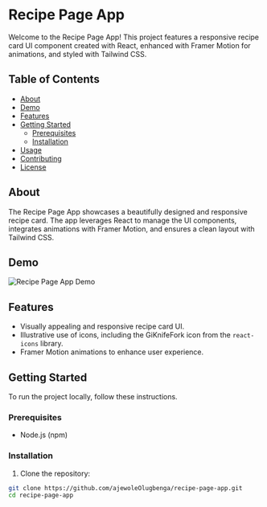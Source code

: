 # Recipe Page App

Welcome to the Recipe Page App! This project features a responsive recipe card UI component created with React, enhanced with Framer Motion for animations, and styled with Tailwind CSS.

## Table of Contents

- [About](#about)
- [Demo](#demo)
- [Features](#features)
- [Getting Started](#getting-started)
  - [Prerequisites](#prerequisites)
  - [Installation](#installation)
- [Usage](#usage)
- [Contributing](#contributing)
- [License](#license)

## About

The Recipe Page App showcases a beautifully designed and responsive recipe card. The app leverages React to manage the UI components, integrates animations with Framer Motion, and ensures a clean layout with Tailwind CSS.

## Demo

![Recipe Page App Demo](./demo.gif)

## Features

- Visually appealing and responsive recipe card UI.
- Illustrative use of icons, including the GiKnifeFork icon from the `react-icons` library.
- Framer Motion animations to enhance user experience.

## Getting Started

To run the project locally, follow these instructions.

### Prerequisites

- Node.js (npm)

### Installation

1. Clone the repository:

```bash
git clone https://github.com/ajewoleOlugbenga/recipe-page-app.git
cd recipe-page-app

